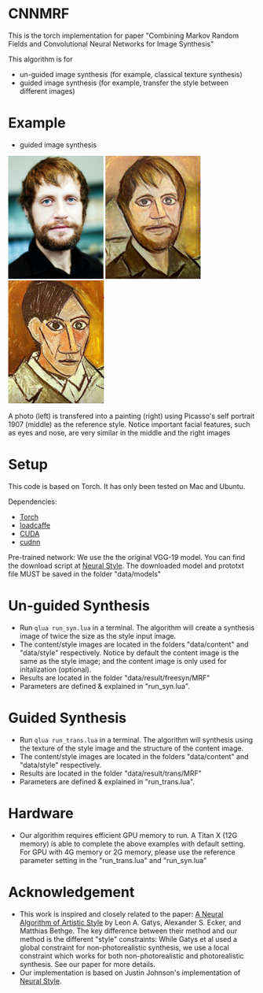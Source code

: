 # CNNMRF
This is the torch implementation for paper "Combining Markov Random Fields and Convolutional Neural Networks for Image Synthesis"

This algorithm is for
* un-guided image synthesis (for example, classical texture synthesis)
* guided image synthesis (for example, transfer the style between different images)

# Example
* guided image synthesis

<p><a href="/data/examples/content.jpg" target="_blank"><img src="/data/examples/content.jpg" height="250px" style="max-width:100%;"></a>
<a href="/data/examples/Interpolation/3_balanced.png" target="_blank"><img src="/data/examples/Interpolation/3_balanced.png" height="250px" style="max-width:100%;"></a>
<a href="/data/examples/style.jpg" target="_blank"><img src="/data/examples/style.jpg" height="250px" style="max-width:100%;"></a></p>

<p>A photo (left) is transfered into a painting (right) using Picasso's self portrait 1907 (middle) as the reference style. Notice important facial features, such as eyes and nose, are very similar in the middle and the right images</p>

# Setup
This code is based on Torch. It has only been tested on Mac and Ubuntu.

Dependencies:
* [Torch](https://github.com/torch/torch7)
* [loadcaffe](https://github.com/szagoruyko/loadcaffe)
* [CUDA](https://developer.nvidia.com/cuda-downloads)
* [cudnn](https://developer.nvidia.com/cudnn)

Pre-trained network:
We use the the original VGG-19 model. You can find the download script at [Neural Style](https://github.com/jcjohnson/neural-style). The downloaded model and prototxt file MUST be saved in the folder "data/models"

# Un-guided Synthesis
* Run `qlua run_syn.lua` in a terminal. The algorithm will create a synthesis image of twice the size as the style input image.
* The content/style images are located in the folders "data/content" and "data/style" respectively. Notice by default the content image is the same as the style image; and the content image is only used for initalization (optional). 
* Results are located in the folder "data/result/freesyn/MRF"
* Parameters are defined & explained in "run_syn.lua".

# Guided Synthesis
* Run `qlua run_trans.lua` in a terminal. The algorithm will synthesis using the texture of the style image and the structure of the content image. 
* The content/style images are located in the folders "data/content" and "data/style" respectively. 
* Results are located in the folder "data/result/trans/MRF"
* Parameters are defined & explained in "run_trans.lua".

# Hardware
* Our algorithm requires efficient GPU memory to run. A Titan X (12G memory) is able to complete the above examples with default setting. For GPU with 4G memory or 2G memory, please use the reference parameter setting in the  "run_trans.lua" and "run_syn.lua"

# Acknowledgement
* This work is inspired and closely related to the paper: [A Neural Algorithm of Artistic Style](http://arxiv.org/abs/1508.06576) by Leon A. Gatys, Alexander S. Ecker, and Matthias Bethge. The key difference between their method and our method is the different "style" constraints: While Gatys et al used a global constraint for non-photorealistic synthesis, we use a local constraint which works for both non-photorealistic and photorealistic synthesis. See our paper for more details.
* Our implementation is based on Justin Johnson's implementation of [Neural Style](https://github.com/jcjohnson/neural-style).   



